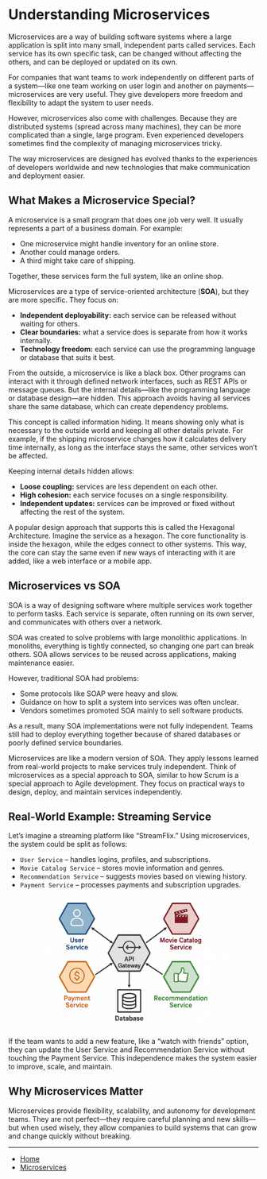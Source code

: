# Understanding Microservices

Microservices are a way of building software systems where a large application is split into many small, independent parts called services. Each service has its own specific task, can be changed without affecting the others, and can be deployed or updated on its own.

For companies that want teams to work independently on different parts of a system—like one team working on user login and another on payments—microservices are very useful. They give developers more freedom and flexibility to adapt the system to user needs.

However, microservices also come with challenges. Because they are distributed systems (spread across many machines), they can be more complicated than a single, large program. Even experienced developers sometimes find the complexity of managing microservices tricky.

The way microservices are designed has evolved thanks to the experiences of developers worldwide and new technologies that make communication and deployment easier.

## What Makes a Microservice Special?

A microservice is a small program that does one job very well. It usually represents a part of a business domain. For example:

- One microservice might handle inventory for an online store.
- Another could manage orders.
- A third might take care of shipping.

Together, these services form the full system, like an online shop.

Microservices are a type of service-oriented architecture (**SOA**), but they are more specific. They focus on:

- **Independent deployability:** each service can be released without waiting for others.
- **Clear boundaries:** what a service does is separate from how it works internally.
- **Technology freedom:** each service can use the programming language or database that suits it best.

From the outside, a microservice is like a black box. Other programs can interact with it through defined network interfaces, such as REST APIs or message queues. But the internal details—like the programming language or database design—are hidden. This approach avoids having all services share the same database, which can create dependency problems.

This concept is called information hiding. It means showing only what is necessary to the outside world and keeping all other details private. For example, if the shipping microservice changes how it calculates delivery time internally, as long as the interface stays the same, other services won’t be affected.

Keeping internal details hidden allows:

- **Loose coupling:** services are less dependent on each other.
- **High cohesion:** each service focuses on a single responsibility.
- **Independent updates:** services can be improved or fixed without affecting the rest of the system.

A popular design approach that supports this is called the Hexagonal Architecture. Imagine the service as a hexagon. The core functionality is inside the hexagon, while the edges connect to other systems. This way, the core can stay the same even if new ways of interacting with it are added, like a web interface or a mobile app.


## Microservices vs SOA

SOA is a way of designing software where multiple services work together to perform tasks. Each service is separate, often running on its own server, and communicates with others over a network.

SOA was created to solve problems with large monolithic applications. In monoliths, everything is tightly connected, so changing one part can break others. SOA allows services to be reused across applications, making maintenance easier.

However, traditional SOA had problems:
- Some protocols like SOAP were heavy and slow.
- Guidance on how to split a system into services was often unclear.
- Vendors sometimes promoted SOA mainly to sell software products.

As a result, many SOA implementations were not fully independent. Teams still had to deploy everything together because of shared databases or poorly defined service boundaries.

Microservices are like a modern version of SOA. They apply lessons learned from real-world projects to make services truly independent. Think of microservices as a special approach to SOA, similar to how Scrum is a special approach to Agile development. They focus on practical ways to design, deploy, and maintain services independently.


## Real-World Example: Streaming Service

Let’s imagine a streaming platform like “StreamFlix.” Using microservices, the system could be split as follows:

- `User Service` – handles logins, profiles, and subscriptions.
- `Movie Catalog Service` – stores movie information and genres.
- `Recommendation Service` – suggests movies based on viewing history.
- `Payment Service` – processes payments and subscription upgrades.

<p align="center">
    <img src="./assets/img1.png" alt="img1" width="400"/>
</p>

If the team wants to add a new feature, like a “watch with friends” option, they can update the User Service and Recommendation Service without touching the Payment Service. This independence makes the system easier to improve, scale, and maintain.


## Why Microservices Matter

Microservices provide flexibility, scalability, and autonomy for development teams. They are not perfect—they require careful planning and new skills—but when used wisely, they allow companies to build systems that can grow and change quickly without breaking.

---

- [Home](./../../README.md)
-  [Microservices](./../tutorials.md)